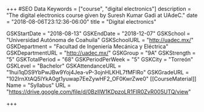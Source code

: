 +++
#SEO Data
Keywords = ["course", "digital electronics"]
description = "The digital electronics course given by Suresh Kumar Gadi at UAdeC."
date = "2018-08-06T23:12:36-06:00"
title = "Digital electronics"

GSKStartDate = "2018-08-13"
GSKEndDate = "2018-12-07"
GSKSchool = "Universidad Autónoma de Coahuila"
GSKSchoolURL = "http://uadec.mx/"
GSKDepartment = "Facultad de Ingeniería Mecánica y Eléctrica"
GSKDepartmentURL = "http://uadec.mx/"
GSKGroup = "9A"
GSKStrength = "5"
GSKTotalPeriod = "68"
GSKPeriodPerWeek = "5"
GSKCity = "Torreón"
GSKLevel = "Bachelor"
GSKAttendanceURL = "1hui1qDS9YbPwJBw9Yoj4Jea-vP-3ojnHLKHL7fMFlRo"
GSKGradeURL = "102IrnXtAQ5IYkA0gt1yuwap7EeZywHF2_OF0KwrZwe0"
[[CourseMaterial]]
    Name = "Syllabus"
    URL = "https://drive.google.com/file/d/0BzllW1KDpzoLR1FIR0ZvR005UTQ/view"

+++